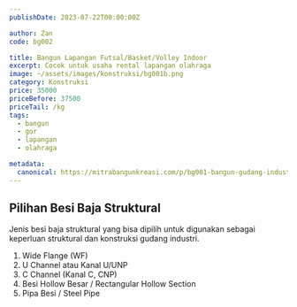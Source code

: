 ```yaml
---
publishDate: 2023-07-22T00:00:00Z

author: Zan
code: bg002

title: Bangun Lapangan Futsal/Basket/Volley Indoor
excerpt: Cocok untuk usaha rental lapangan olahraga
image: ~/assets/images/konstruksi/bg001b.png
category: Konstruksi
price: 35000
priceBefore: 37500
priceTail: /kg
tags:
  - bangun
  - gor
  - lapangan
  - olahraga

metadata:
  canonical: https://mitrabangunkreasi.com/p/bg001-bangun-gudang-industrial
---
```


## Pilihan Besi Baja Struktural

Jenis besi baja struktural yang bisa dipilih untuk digunakan sebagai keperluan struktural dan konstruksi gudang industri.

1. Wide Flange (WF)
2. U Channel atau Kanal U/UNP
3. C Channel (Kanal C, CNP)
4. Besi Hollow Besar / Rectangular Hollow Section
5. Pipa Besi / Steel Pipe